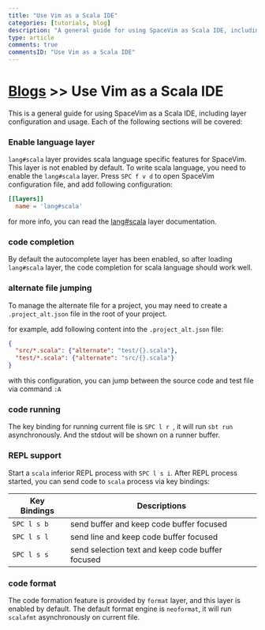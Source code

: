 ```yaml
---
title: "Use Vim as a Scala IDE"
categories: [tutorials, blog]
description: "A general guide for using SpaceVim as Scala IDE, including layer configuration, requiems installation and usage."
type: article
comments: true
commentsID: "Use Vim as a Scala IDE"
---
```


# [Blogs](../blog/) >> Use Vim as a Scala IDE

This is a general guide for using SpaceVim as a Scala IDE, including layer configuration and usage. 
Each of the following sections will be covered:

### Enable language layer

`lang#scala` layer provides scala language specific features for SpaceVim.
This layer is not enabled by default. To write scala language,
you need to enable the `lang#scala` layer.
Press `SPC f v d` to open SpaceVim configuration file, and add following configuration:

```toml
[[layers]]
  name = 'lang#scala'
```

for more info, you can read the [lang#scala](../layers/lang/scala/) layer documentation.

### code completion

By default the autocomplete layer has been enabled, so after loading `lang#scala` layer, the code completion
for scala language should work well.


### alternate file jumping

To manage the alternate file for a project, you may need to create a `.project_alt.json` file in the root of your
project.

for example, add following content into the `.project_alt.json` file:

```json
{
  "src/*.scala": {"alternate": "test/{}.scala"},
  "test/*.scala": {"alternate": "src/{}.scala"}
}
```

with this configuration, you can jump between the source code and test file via command `:A`


### code running

The key binding for running current file is `SPC l r `, it will run `sbt run` asynchronously.
And the stdout will be shown on a runner buffer.


### REPL support

Start a `scala` inferior REPL process with `SPC l s i`. After REPL process started,
you can send code to `scala` process via key bindings:

| Key Bindings | Descriptions                                     |
| ------------ | ------------------------------------------------ |
| `SPC l s b`  | send buffer and keep code buffer focused         |
| `SPC l s l`  | send line and keep code buffer focused           |
| `SPC l s s`  | send selection text and keep code buffer focused |


### code format

The code formation feature is provided by `format` layer, and this layer is enabled by default.
The default format engine is `neoformat`, it will run `scalafmt` asynchronously on current file.

